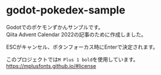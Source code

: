 # godot-pokedex-sample

Godotでのポケモンずかんサンプルです。  
Qiita Advent Calendar 2022の記事のために作成しました。  

ESCがキャンセル、ボタンフォーカス時にEnterで決定されます。

このプロジェクトでは`M Plus 1 bold`を使用しています。
https://mplusfonts.github.io/#license
